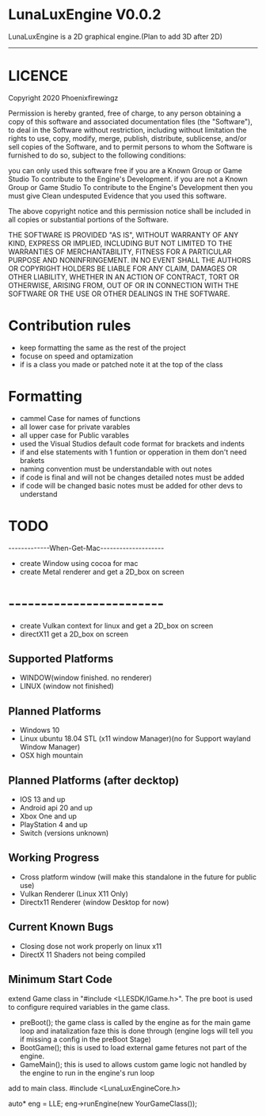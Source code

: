 # LunaLuxEngine V0.0.2
LunaLuxEngine is a 2D graphical engine.(Plan to add 3D after 2D)

----------------------------------------------------------------------------------------------
# LICENCE
Copyright 2020 Phoenixfirewingz

Permission is hereby granted, free of charge, to any person obtaining a copy of this software and associated documentation files (the "Software"), to deal in the Software without restriction, including without limitation the rights to use, copy, modify, merge, publish, distribute, sublicense, and/or sell copies of the Software, and to permit persons to whom the Software is furnished to do so, subject to the following conditions:

you can only used this software free if you are a Known Group or Game Studio To contribute to the Engine's Development.
if you are not a Known Group or Game Studio To contribute to the Engine's Development then you must give Clean undesputed Evidence that you used this software.

The above copyright notice and this permission notice shall be included in all copies or substantial portions of the Software.

THE SOFTWARE IS PROVIDED "AS IS", WITHOUT WARRANTY OF ANY KIND, EXPRESS OR IMPLIED, INCLUDING BUT NOT LIMITED TO THE WARRANTIES OF MERCHANTABILITY, FITNESS FOR A PARTICULAR PURPOSE AND NONINFRINGEMENT. IN NO EVENT SHALL THE AUTHORS OR COPYRIGHT HOLDERS BE LIABLE FOR ANY CLAIM, DAMAGES OR OTHER LIABILITY, WHETHER IN AN ACTION OF CONTRACT, TORT OR OTHERWISE, ARISING FROM, OUT OF OR IN CONNECTION WITH THE SOFTWARE OR THE USE OR OTHER DEALINGS IN THE SOFTWARE.

# Contribution rules

- keep formatting the same as the rest of the project
- focuse on speed and optamization
- if is a class you made or patched note it at the top of the class

# Formatting

- cammel Case for names of functions
- all lower case for private varables
- all upper case for Public varables
- used the Visual Studios default code format for brackets and indents
- if and else statements with 1 funtion or opperation in them don't need brakets
- naming convention must be understandable with out notes
- if code is final and will not be changes detailed notes must be added
- if code will be changed basic notes must be added for other devs to understand

# TODO
-------------When-Get-Mac--------------------
- create Window using cocoa for mac
- create Metal renderer and get a 2D_box on screen
# ------------------------

- create Vulkan context for linux and get a 2D_box on screen
- directX11 get a 2D_box on screen

Supported Platforms
-----------------------------------------------------------------------------------------------
- WINDOW(window finished. no renderer)
- LINUX (window not finished)

Planned Platforms
-----------------------------------------------------------------------------------------------
 - Windows 10
 - Linux ubuntu 18.04 STL (x11 window Manager)(no for Support wayland Window Manager)
 - OSX high mountain

Planned Platforms (after decktop)
-----------------------------------------------------------------------------------------------
 - IOS 13 and up
 - Android api 20 and up
 - Xbox One and up
 - PlayStation 4 and up
 - Switch (versions unknown)

Working Progress
------------------------------------------------------------------------------------------------
- Cross platform window (will make this standalone in the future for public use)
- Vulkan Renderer (Linux X11 Only)
- Directx11 Renderer (window Desktop for now)

Current Known Bugs
------------------------------------------------------------------------------------------------
- Closing dose not work properly on linux x11
- DirectX 11 Shaders not being compiled

Minimum Start Code
------------------------------------------------------------------------------------------------
extend Game class in "#include <LLESDK/IGame.h>".
The pre boot is used to configure required variables in the game class.
- preBoot();
the game class is called by the engine as for the main game loop and inatalization faze this is done through
(engine logs will tell you if missing a config in the preBoot Stage)
- BootGame();
this is used to load external game fetures not part of the engine.
- GameMain();
this is used to allows custom game logic not handled by the engine to run in the engine's run loop

add to main class.
#include <LunaLuxEngineCore.h>

auto* eng = LLE;
eng->runEngine(new YourGameClass());
